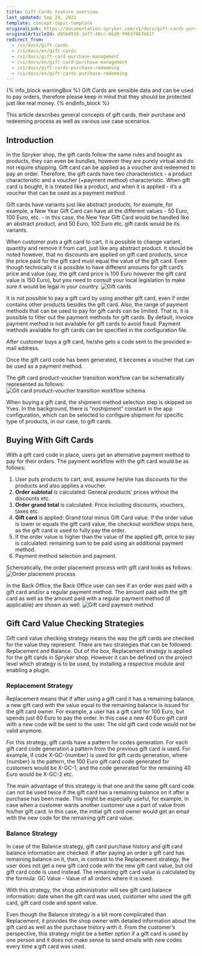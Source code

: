 ```yaml
---
title: Gift Cards feature overview
last_updated: Sep 29, 2021
template: concept-topic-template
originalLink: https://documentation.spryker.com/v1/docs/gift-cards-purchase-redeeming
originalArticleId: d95b8918-3ef7-40cc-8620-99637467b617
redirect_from:
  - /v1/docs/gift-cards
  - /v1/docs/en/gift-cards
  - /v1/docs/gift-card-purchase-management
  - /v1/docs/en/gift-card-purchase-management
  - /v1/docs/gift-cards-purchase-redeeming
  - /v1/docs/en/gift-cards-purchase-redeeming
---
```


{% info_block warningBox %}
Gift Cards are sensible data and can be used to pay orders, therefore please keep in mind that they should be protected just like real money.
{% endinfo_block %}

This article describes general concepts of gift cards, their purchase and redeeming process as well as various use case scenarios.

## Introduction

In the Spryker shop, the gift cards follow the same rules and bought as products, they can even be bundles, however they are purely virtual and do not require shipping. Gift card can be applied as a voucher and redeemed to pay an order. Therefore, the gift cards have two characteristics - a product characteristic and a voucher (+payment method) characteristic. When gift card is bought, it is treated like a product, and when it is applied - it’s a voucher that can be used as a payment method.

Gift cards have variants just like abstract products, for example, for example, a New Year Gift Card can have all the different values - 50 Euro, 100 Euro, etc. - in this case, the New Year Gift Card would be handled like an abstract product, and 50 Euro, 100 Euro etc. gift cards would be its variants.

When customer puts a gift card to cart, it is possible to change variant, quantity and remove it from cart, just like any abstract product. It should be noted however, that no discounts are applied on gift card products, since the price paid for the gift card must equal the value of the gift card. Even though technically it is possible to have different amounts for gift card’s price and value (say, the gift card price is 100 Euro however the gift card value is 150 Euro), but you need to consult your local legislation to make sure it would be legal in your country.
![Gift cards](https://spryker.s3.eu-central-1.amazonaws.com/docs/Features/Gift+Cards/Gift+Cards+Purchase+and+Redeeming/gift_card.png) 

It is not possible to pay a gift card by using another gift card, even if order contains other products besides the gift card. Also, the range of payment methods that can be used to pay for gift cards can be limited. That is, it is possible to filter out the payment methods for gift cards. By default, invoice payment method is not available for gift cards to avoid fraud. Payment methods available for gift cards can be specified in the configuration file.

After customer buys a gift card, he/she gets a code sent to the provided e-mail address.

Once the gift card code has been generated, it becomes a voucher that can be used as a payment method.

The gift card product-voucher transition workflow can be schematically represented as follows:
![Git card product-voucher transition workflow schema](https://spryker.s3.eu-central-1.amazonaws.com/docs/Features/Gift+Cards/Gift+Cards+Purchase+and+Redeeming/GC+product-voucher+transition.png) 

When buying a gift card, the shipment method selection step is skipped on Yves. In the background, there is “noshipment” constant in the app configuration, which can be selected to configure shipment for specific type of products, in our case, to gift cards.

## Buying With Gift Cards

With a gift card code in place, users get an alternative payment method to pay for their orders. The payment workflow with the gift card would be as follows:

1. User puts products to cart, and, assume he/she has discounts for the products and also applies a voucher.
2. **Order subtotal** is calculated: General products’ prices without the discounts etc.
3. **Order grand total** is calculated: Price including discounts, vouchers, taxes etc.
4. **Gift card** is applied: Grand total minus Gift Card value. If the order value is lower or equals the gift card value, the checkout workflow stops here, as the gift card is used to fully pay the order.
5. If the order value is higher than the value of the applied gift, price to pay is calculated: remaining sum to be paid using an additional payment method.
6. Payment method selection and payment.

Schematically, the order placement process with gift card looks as follows:
![Order placement process](https://spryker.s3.eu-central-1.amazonaws.com/docs/Features/Gift+Cards/Gift+Cards+Purchase+and+Redeeming/gc_payment_process.png) 

In the Back Office, the Back Office user can see if an order was paid with a gift card and/or a regular payment method. The amount paid with the gift card as well as the amount paid with a regular payment method (if applicable) are shown as well.
![Gift card payment method](https://spryker.s3.eu-central-1.amazonaws.com/docs/Features/Gift+Cards/Gift+Cards+Purchase+and+Redeeming/gift_card_payment_method.png) 

## Gift Card Value Checking Strategies

Gift card value checking strategy means the way the gift cards are checked for the value they represent. There are two strategies that can be followed: Replacement and Balance. Out of the box, Replacement strategy is applied for the gift cards in Spryker shop. However it can be defined on the project level which strategy is to be used, by installing a respective module and enabling a plugin.

### Replacement Strategy
Replacement means that if after using a gift card it has a remaining balance, a new gift card with the value equal to the remaining balance is issued for the gift card owner. For example, a user has a gift card for 100 Euro, but spends just 60 Euro to pay the order. In this case a new 40 Euro gift card with a new code will be sent to the user. The old gift card code would not be valid anymore.

For this strategy, gift cards have a pattern for codes generation. For each gift card code generation a pattern from the previous gift card is used. For example, if code X-GC-{number} is used for gift cards generation, where {number} is the pattern, the 100 Euro gift card code generated for customers would be X-GC-1, and the code generated for the remaining 40 Euro would be X-GC-2 etc.

The main advantage of this strategy is that one and the same gift card code can not be used twice if the gift card has a remaining balance on it after a purchase has been made. This might be especially useful, for example, in case when a customer wants another customer use a part of value from his/her gift card. In this case, the initial gift card owner would get an email with the new code for the remaining gift card value.

### Balance Strategy

In case of the Balance strategy, gift card purchase history and gift card balance information are checked. If after paying an order a gift card has remaining balance on it, then, in contrast to the Replacement strategy, the user does not get a new gift card code with the new gift card value, but old gift card code is used instead. The remaining gift card value is calculated by the formula: GC Value - Value of all orders where it is used.

With this strategy, the shop administrator will see gift card balance information: date when the gift card was used, customer who used the gift card, gift card code and spent value.

Even though the Balance strategy is a bit more complicated than Replacement, it provides the shop owner with detailed information about the gift card as well as the purchase history with it. From the customer’s perspective, this strategy might be a better option if a gift card is used by one person and it does not make sense to send emails with new codes every time a gift card was used.

